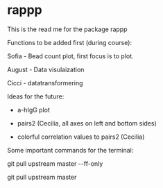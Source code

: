 # rappp

This is the read me for the package rappp

Functions to be added first (during course):

Sofia - Bead count plot, first focus is to plot. 

August - Data visulaization

Cicci - datatransformering


Ideas for the future:

- a-hIgG plot

- pairs2 (Cecilia, all axes on left and bottom sides)

- colorful correlation values to pairs2 (Cecilia)

Some important commands for the terminal:

git pull upstream master --ff-only

git pull upstream master
